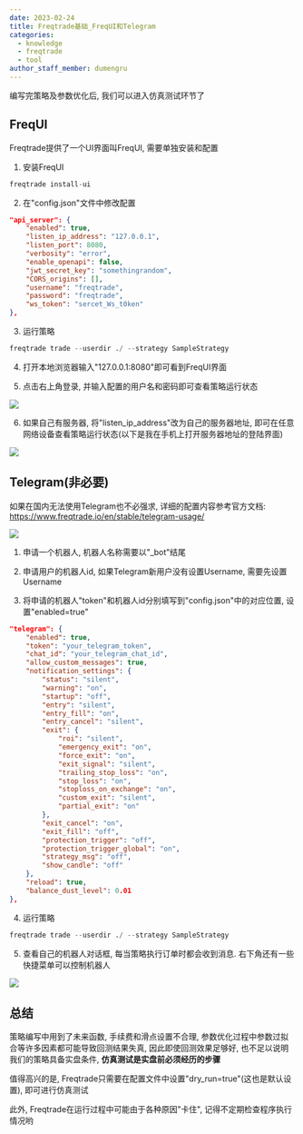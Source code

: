 ```yaml
---
date: 2023-02-24
title: Freqtrade基础_FreqUI和Telegram
categories:
  - knowledge
  - freqtrade
  - tool
author_staff_member: dumengru
---
```


编写完策略及参数优化后, 我们可以进入仿真测试环节了

## FreqUI

Freqtrade提供了一个UI界面叫FreqUI, 需要单独安装和配置

1. 安装FreqUI

```python
freqtrade install-ui
```

2. 在"config.json"文件中修改配置

```json
"api_server": {
    "enabled": true,
    "listen_ip_address": "127.0.0.1",
    "listen_port": 8080,
    "verbosity": "error",
    "enable_openapi": false,
    "jwt_secret_key": "somethingrandom",
    "CORS_origins": [],
    "username": "freqtrade",
    "password": "freqtrade",
    "ws_token": "sercet_Ws_t0ken"
},
```

3. 运行策略

```python
freqtrade trade --userdir ./ --strategy SampleStrategy
```

4. 打开本地浏览器输入"127.0.0.1:8080"即可看到FreqUI界面

5. 点击右上角登录, 并输入配置的用户名和密码即可查看策略运行状态

![]({{site.baseurl}}/images/202302211413.png)

6. 如果自己有服务器, 将"listen_ip_address"改为自己的服务器地址, 即可在任意网络设备查看策略运行状态(以下是我在手机上打开服务器地址的登陆界面)

![]({{site.baseurl}}/images/202302230903.png)

## Telegram(非必要)

如果在国内无法使用Telegram也不必强求, 详细的配置内容参考官方文档: https://www.freqtrade.io/en/stable/telegram-usage/

![]({{site.baseurl}}/images/202302231003.png)

1. 申请一个机器人, 机器人名称需要以"_bot"结尾

2. 申请用户的机器人id, 如果Telegram新用户没有设置Username, 需要先设置Username

3. 将申请的机器人"token"和机器人id分别填写到"config.json"中的对应位置, 设置"enabled=true"

```json
"telegram": {
    "enabled": true,
    "token": "your_telegram_token",
    "chat_id": "your_telegram_chat_id",
    "allow_custom_messages": true,
    "notification_settings": {
        "status": "silent",
        "warning": "on",
        "startup": "off",
        "entry": "silent",
        "entry_fill": "on",
        "entry_cancel": "silent",
        "exit": {
            "roi": "silent",
            "emergency_exit": "on",
            "force_exit": "on",
            "exit_signal": "silent",
            "trailing_stop_loss": "on",
            "stop_loss": "on",
            "stoploss_on_exchange": "on",
            "custom_exit": "silent",
            "partial_exit": "on"
        },
        "exit_cancel": "on",
        "exit_fill": "off",
        "protection_trigger": "off",
        "protection_trigger_global": "on",
        "strategy_msg": "off",
        "show_candle": "off"
    },
    "reload": true,
    "balance_dust_level": 0.01
},
```

4. 运行策略

```python
freqtrade trade --userdir ./ --strategy SampleStrategy
```

5. 查看自己的机器人对话框, 每当策略执行订单时都会收到消息. 右下角还有一些快捷菜单可以控制机器人

![]({{site.baseurl}}/images/202302231009.png)

## 总结

策略编写中用到了未来函数, 手续费和滑点设置不合理, 参数优化过程中参数过拟合等许多因素都可能导致回测结果失真, 因此即使回测效果足够好, 也不足以说明我们的策略具备实盘条件, **仿真测试是实盘前必须经历的步骤**

值得高兴的是, Freqtrade只需要在配置文件中设置"dry_run=true"(这也是默认设置), 即可进行仿真测试

此外, Freqtrade在运行过程中可能由于各种原因"卡住", 记得不定期检查程序执行情况哟
